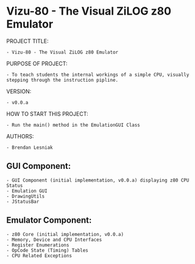 Vizu-80 - The Visual ZiLOG z80 Emulator
=======================================

PROJECT TITLE:    

	- Vizu-80 - The Visual ZiLOG z80 Emulator   

PURPOSE OF PROJECT:     

	- To teach students the internal workings of a simple CPU, visually stepping through the instruction pipline.   

VERSION:     

	- v0.0.a   

HOW TO START THIS PROJECT:    

	- Run the main() method in the EmulationGUI Class   

AUTHORS:     

	- Brendan Lesniak   



GUI Component:   
--------------   

	- GUI Component (initial implementation, v0.0.a) displaying z80 CPU Status    
	- Emulation GUI    
	- DrawingUtils    
	- JStatusBar
	
	
	
Emulator Component:
-------------------   

	- z80 Core (initial implementation, v0.0.a)     
	- Memory, Device and CPU Interfaces
	- Register Enumerations
	- OpCode State (Timing) Tables
	- CPU Related Exceptions
	
